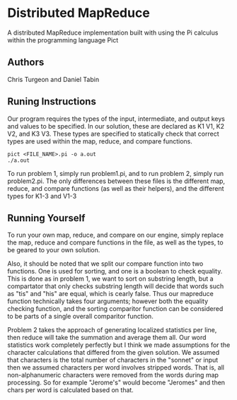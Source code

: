 # Distributed MapReduce
A distributed MapReduce implementation built with using the Pi calculus within the programming language Pict

## Authors
Chris Turgeon and Daniel Tabin

## Runing Instructions
Our program requires the types of the input, intermediate, and output keys and values to be specified.  In our solution, these are declared as K1 V1, K2 V2, and K3 V3.  These types are specified to statically check that correct types are used within the map, reduce, and compare functions.  

```
pict <FILE_NAME>.pi -o a.out
./a.out
```

To run problem 1, simply run problem1.pi, and to run problem 2, simply run problem2.pi.  The only differences between these files is the different map, reduce, and compare functions (as well as their helpers), and the different types for K1-3 and V1-3

## Running Yourself
To run your own map, reduce, and compare on our engine, simply replace the map, reduce and compare functions in the file, as well as the types, to be geared to your own solution.

Also, it should be noted that we split our compare function into two functions.  One is used for sorting, and one is a boolean to check equality.  This is done as in problem 1, we want to sort on substring length, but a compartator that only checks substring length will decide that words such as "tis" and "his" are equal, which is cearly false.  Thus our mapreduce function technically takes four arguments; however both the equality checking function, and the sorting comparitor function can be considered to be parts of a single overall comparitor function.

Problem 2 takes the approach of generating localized statistics per line, then reduce will take the summation and average them all. Our word statistics work completely perfectly but I think we made assumptions for the character calculations that differed from the given solution. We assumed that characters is the total number of characters in the "sonnet" or input then we assumed characters per word involves stripped words. That is, all non-alphanumeric characters were removed from the words during map processing. So for example "Jerome's" would become "Jeromes" and then chars per word is calculated based on that.
